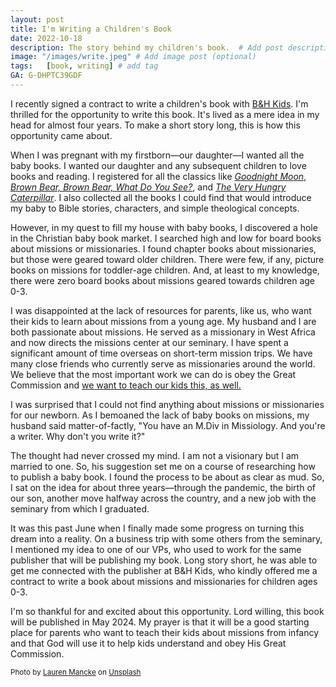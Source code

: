 ```yaml
---
layout: post
title: I'm Writing a Children's Book
date: 2022-10-18
description: The story behind my children's book.  # Add post description (optional)
image: "/images/write.jpeg" # Add image post (optional)
tags:   [book, writing] # add tag
GA: G-DHPTC39GDF
---
```


I recently signed a contract to write a children's book with [B&H Kids](https://www.bhpublishinggroup.com/categories/kids/). I'm thrilled for the opportunity to write this book. It's lived as a mere idea in my head for almost four years. To make a short story long, this is how this opportunity came about.  

When I was pregnant with my firstborn—our daughter—I wanted all the baby books.  I wanted our daughter and any subsequent children to love books and reading. I registered for all the classics like *[Goodnight Moon](https://amzn.to/3g3ySkp)*, [*Brown Bear, Brown Bear, What Do You See?*](https://amzn.to/3MuD3Sx), and *[The Very Hungry Caterpillar](https://amzn.to/3euRbP9)*. I also collected all the books I could find that would introduce my baby to Bible stories, characters, and simple theological concepts.

However, in my quest to fill my house with baby books, I discovered a hole in the Christian baby book market. I searched high and low for board books about missions or missionaries. I found chapter books about missionaries, but those were geared toward older children. There were few, if any, picture books on missions for toddler-age children. And, at least to my knowledge, there were zero board books about missions geared towards children age 0-3.  

I was disappointed at the lack of resources for parents, like us, who want their kids to learn about missions from a young age. My husband and I are both passionate about missions. He served as a missionary in West Africa and now directs the missions center at our seminary. I have spent a significant amount of time overseas on short-term mission trips. We have many close friends who currently serve as missionaries around the world. We believe that the most important work we can do is obey the Great Commission and [we want to teach our kids this, as well. ](https://keelancook.com/2020/04/07/parents-lets-raise-up-missionaries/)

I was surprised that I could not find anything about missions or missionaries for our newborn. As I bemoaned the lack of baby books on missions, my husband said matter-of-factly, "You have an M.Div in Missiology. And you're a writer. Why don't you write it?" 

The thought had never crossed my mind. I am not a visionary but I am married to one. So, his suggestion set me on a course of researching how to publish a baby book. I found the process to be about as clear as mud. So, I sat on the idea for about three years—through the pandemic, the birth of our son, another move halfway across the country, and a new job with the seminary from which I graduated.

It was this past June when I finally made some progress on turning this dream into a reality. On a business trip with some others from the seminary, I mentioned my idea to one of our VPs, who used to work for the same publisher that will be publishing my book. Long story short, he was able to get me connected with the publisher at B&H Kids, who kindly offered me a contract to write a book about missions and missionaries for children ages 0-3.

I'm so thankful for and excited about this opportunity. Lord willing, this book will be published in May 2024. My prayer is that it will be a good starting place for parents who want to teach their kids about missions from infancy and that God will use it to help kids understand and obey His Great Commission.

<sub>Photo by <a href="https://unsplash.com/@laurenmancke?utm_source=unsplash&utm_medium=referral&utm_content=creditCopyText">Lauren Mancke</a> on <a href="https://unsplash.com/s/photos/write?utm_source=unsplash&utm_medium=referral&utm_content=creditCopyText">Unsplash</a></sub>
  
